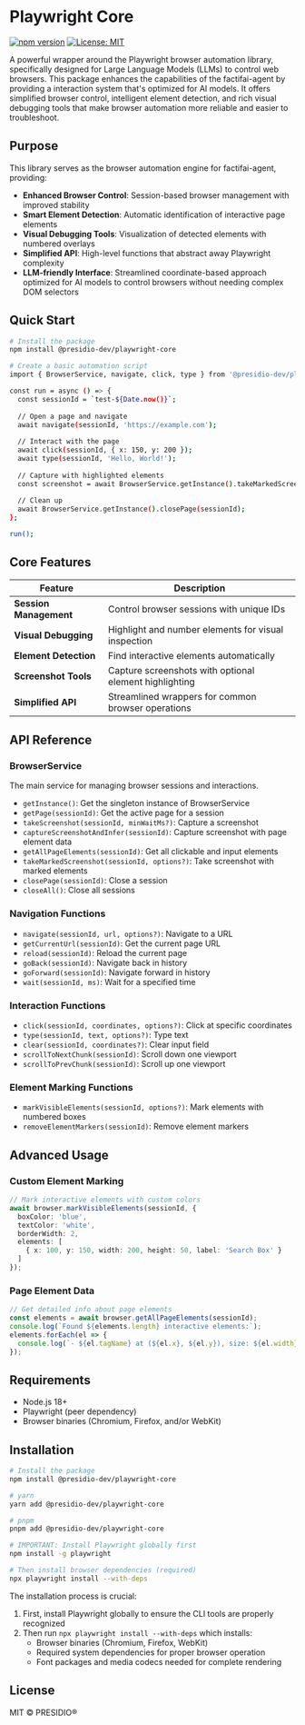 # Playwright Core

[![npm version](https://img.shields.io/npm/v/@presidio-dev/playwright-core.svg)](https://www.npmjs.com/package/@presidio-dev/playwright-core)
[![License: MIT](https://img.shields.io/badge/License-MIT-yellow.svg)](https://opensource.org/licenses/MIT)

A powerful wrapper around the Playwright browser automation library, specifically designed for Large Language Models (LLMs) to control web browsers. This package enhances the capabilities of the factifai-agent by providing a interaction system that's optimized for AI models. It offers simplified browser control, intelligent element detection, and rich visual debugging tools that make browser automation more reliable and easier to troubleshoot.

## Purpose

This library serves as the browser automation engine for factifai-agent, providing:

- **Enhanced Browser Control**: Session-based browser management with improved stability
- **Smart Element Detection**: Automatic identification of interactive page elements
- **Visual Debugging Tools**: Visualization of detected elements with numbered overlays
- **Simplified API**: High-level functions that abstract away Playwright complexity
- **LLM-friendly Interface**: Streamlined coordinate-based approach optimized for AI models to control browsers without needing complex DOM selectors

## Quick Start

```bash
# Install the package
npm install @presidio-dev/playwright-core

# Create a basic automation script
import { BrowserService, navigate, click, type } from '@presidio-dev/playwright-core';

const run = async () => {
  const sessionId = `test-${Date.now()}`;
  
  // Open a page and navigate
  await navigate(sessionId, 'https://example.com');
  
  // Interact with the page
  await click(sessionId, { x: 150, y: 200 });
  await type(sessionId, 'Hello, World!');
  
  // Capture with highlighted elements
  const screenshot = await BrowserService.getInstance().takeMarkedScreenshot(sessionId);
  
  // Clean up
  await BrowserService.getInstance().closePage(sessionId);
};

run();
```

## Core Features

| Feature | Description |
|---------|-------------|
| **Session Management** | Control browser sessions with unique IDs |
| **Visual Debugging** | Highlight and number elements for visual inspection |
| **Element Detection** | Find interactive elements automatically |
| **Screenshot Tools** | Capture screenshots with optional element highlighting |
| **Simplified API** | Streamlined wrappers for common browser operations |

## API Reference

### BrowserService

The main service for managing browser sessions and interactions.

- `getInstance()`: Get the singleton instance of BrowserService
- `getPage(sessionId)`: Get the active page for a session
- `takeScreenshot(sessionId, minWaitMs?)`: Capture a screenshot
- `captureScreenshotAndInfer(sessionId)`: Capture screenshot with page element data
- `getAllPageElements(sessionId)`: Get all clickable and input elements
- `takeMarkedScreenshot(sessionId, options?)`: Take screenshot with marked elements
- `closePage(sessionId)`: Close a session
- `closeAll()`: Close all sessions

### Navigation Functions

- `navigate(sessionId, url, options?)`: Navigate to a URL
- `getCurrentUrl(sessionId)`: Get the current page URL
- `reload(sessionId)`: Reload the current page
- `goBack(sessionId)`: Navigate back in history
- `goForward(sessionId)`: Navigate forward in history
- `wait(sessionId, ms)`: Wait for a specified time

### Interaction Functions

- `click(sessionId, coordinates, options?)`: Click at specific coordinates
- `type(sessionId, text, options?)`: Type text
- `clear(sessionId, coordinates?)`: Clear input field
- `scrollToNextChunk(sessionId)`: Scroll down one viewport
- `scrollToPrevChunk(sessionId)`: Scroll up one viewport

### Element Marking Functions

- `markVisibleElements(sessionId, options?)`: Mark elements with numbered boxes
- `removeElementMarkers(sessionId)`: Remove element markers

## Advanced Usage

### Custom Element Marking

```typescript
// Mark interactive elements with custom colors
await browser.markVisibleElements(sessionId, {
  boxColor: 'blue',
  textColor: 'white',
  borderWidth: 2,
  elements: [
    { x: 100, y: 150, width: 200, height: 50, label: 'Search Box' }
  ]
});
```

### Page Element Data

```typescript
// Get detailed info about page elements
const elements = await browser.getAllPageElements(sessionId);
console.log(`Found ${elements.length} interactive elements:`);
elements.forEach(el => {
  console.log(`- ${el.tagName} at (${el.x}, ${el.y}), size: ${el.width}x${el.height}`);
});
```

## Requirements

- Node.js 18+
- Playwright (peer dependency)
- Browser binaries (Chromium, Firefox, and/or WebKit)

## Installation

```bash
# Install the package
npm install @presidio-dev/playwright-core

# yarn
yarn add @presidio-dev/playwright-core

# pnpm
pnpm add @presidio-dev/playwright-core

# IMPORTANT: Install Playwright globally first
npm install -g playwright

# Then install browser dependencies (required)
npx playwright install --with-deps
```

The installation process is crucial:
1. First, install Playwright globally to ensure the CLI tools are properly recognized
2. Then run `npx playwright install --with-deps` which installs:
   - Browser binaries (Chromium, Firefox, WebKit)
   - Required system dependencies for proper browser operation
   - Font packages and media codecs needed for complete rendering

## License

MIT © PRESIDIO®
